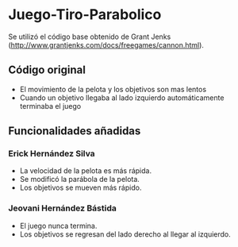 # Juego-Tiro-Parabolico
Se utilizó el código base obtenido de Grant Jenks (http://www.grantjenks.com/docs/freegames/cannon.html).

## Código original
* El movimiento de la pelota y los objetivos son mas lentos
* Cuando un objetivo llegaba al lado izquierdo automáticamente terminaba el juego

## Funcionalidades añadidas

### Erick Hernández Silva
* La velocidad de la pelota es más rápida.
* Se modificó la parábola de la pelota.
* Los objetivos se mueven más rápido.

### Jeovani Hernández Bástida
* El juego nunca termina.
* Los objetivos se regresan del lado derecho al llegar al izquierdo.
